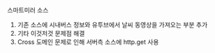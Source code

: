 스마트미러 소스

1. 기존 소스에 시내버스 정보와 유투브에서 날씨 동영상을 가져오는 부분 추가
2. 기타 이것저것 문제점 해결
3. Cross 도메인 문제로 인해 서버측 소스에 http.get 사용
